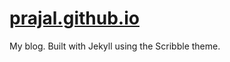 # [prajal.github.io](pbishwakarma.github.io/prajal.github.io)

My blog. Built with Jekyll using the Scribble theme.